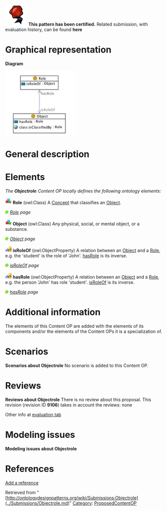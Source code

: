 [![](../images/thumb/b/b5/Certified.png/70px-Certified.png)](../Image/Certified.png.md "Certified.png") __This pattern has been certified.__
Related submission, with evaluation history, can be found __here__





#  Graphical representation


__Diagram__




[![Image:objectrole.jpg](../images/a/a4/Objectrole.jpg)](../Image/Objectrole.jpg.md "Image:objectrole.jpg")




#  General description


  




#  Elements


_The __Objectrole__ Content OP locally defines the following ontology elements:_




[![Class](../images/thumb/2/27/Class.gif/20px-Class.gif)](../Image/Class.gif.md "Class") __Role__ (owl:Class) A  [Concept](../Submissions/Classification/Concept.md "Submissions:Classification/Concept") that classifies an  [Object](../Submissions/Objectrole/Object.md "Submissions:Objectrole/Object"). 



 [![](../images/thumb/8/87/ArrowRight.gif/11px-ArrowRight.gif)](../Image/ArrowRight.gif.md "ArrowRight.gif") _[Role](../Submissions/Objectrole/Role.md "Submissions:Objectrole/Role") page_

[![Class](../images/thumb/2/27/Class.gif/20px-Class.gif)](../Image/Class.gif.md "Class") __Object__ (owl:Class) Any physical, social, or mental object, or a substance. 



 [![](../images/thumb/8/87/ArrowRight.gif/11px-ArrowRight.gif)](../Image/ArrowRight.gif.md "ArrowRight.gif") _[Object](../Submissions/Objectrole/Object.md "Submissions:Objectrole/Object") page_

[![ObjectProperty](../images/thumb/c/c3/ObjectProperty.gif/20px-ObjectProperty.gif)](../Image/ObjectProperty.gif.md "ObjectProperty") __isRoleOf__ (owl:ObjectProperty) A relation between an  [Object](../Submissions/Objectrole/Object.md "Submissions:Objectrole/Object") and a  [Role](../Submissions/Objectrole/Role.md "Submissions:Objectrole/Role"), e.g. the 'student' is the role of 'John'.  [hasRole](../Submissions/Objectrole/hasRole.md "Submissions:Objectrole/hasRole") is its inverse. 



 [![](../images/thumb/8/87/ArrowRight.gif/11px-ArrowRight.gif)](../Image/ArrowRight.gif.md "ArrowRight.gif") _[isRoleOf](../Submissions/Objectrole/isRoleOf.md "Submissions:Objectrole/isRoleOf") page_

[![ObjectProperty](../images/thumb/c/c3/ObjectProperty.gif/20px-ObjectProperty.gif)](../Image/ObjectProperty.gif.md "ObjectProperty") __hasRole__ (owl:ObjectProperty) A relation between an  [Object](../Submissions/Objectrole/Object.md "Submissions:Objectrole/Object") and a  [Role](../Submissions/Objectrole/Role.md "Submissions:Objectrole/Role"), e.g. the person 'John' has role 'student'.  [isRoleOf](../Submissions/Objectrole/isRoleOf.md "Submissions:Objectrole/isRoleOf") is its inverse. 



 [![](../images/thumb/8/87/ArrowRight.gif/11px-ArrowRight.gif)](../Image/ArrowRight.gif.md "ArrowRight.gif") _[hasRole](../Submissions/Objectrole/hasRole.md "Submissions:Objectrole/hasRole") page_
#  Additional information


The elements of this Content OP are added with the elements of its components and/or the elements of the Content OPs it is a specialization of.



#  Scenarios



__Scenarios about Objectrole__
No scenario is added to this Content OP.




#  Reviews



__Reviews about Objectrole__
There is no review about this proposal.
This revision (revision ID __9106__) takes in account the reviews: none


Other info at [evaluation tab](http://ontologydesignpatterns.org/wiki/index.php?title=Submissions:Objectrole&action=evaluation "http://ontologydesignpatterns.org/wiki/index.php?title=Submissions:Objectrole&action=evaluation")




  




#  Modeling issues



__Modeling issues about Objectrole__

  




#  References


[Add a reference](index.php@title=Odp%253AAdd_reference&subject=../Submissions/Objectrole.md "http://ontologydesignpatterns.org/wiki/index.php?title=Odp:Add_reference&subject=Submissions%3AObjectrole")


  






Retrieved from "[http://ontologydesignpatterns.org/wiki/Submissions:Objectrole](../Submissions/Objectrole.md)"
 [Category](http://ontologydesignpatterns.org/wiki/Special:Categories "Special:Categories"): [ProposedContentOP](../Category/ProposedContentOP.md "Category:ProposedContentOP")